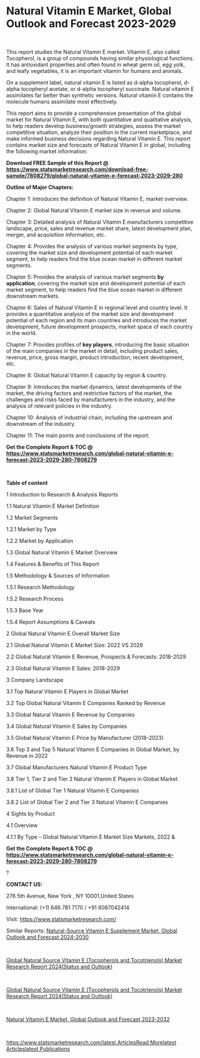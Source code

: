 <h1>Natural Vitamin E Market, Global Outlook and Forecast 2023-2029</h1><br/><p>This report studies the Natural Vitamin E market. Vitamin E, also called Tocopherol, is a group of compounds having similar physiological functions. It has antioxidant properties and often found in wheat germ oil, egg yolk, and leafy vegetables, it is an important vitamin for humans and animals.</p>
 
 
 
 <p>On a supplement label, natural vitamin E is listed as d-alpha tocopherol, d-alpha tocopheryl acetate, or d-alpha tocopheryl succinate. Natural vitamin E assimilates far better than synthetic versions. Natural vitamin E contains the molecule humans assimilate most effectively.</p>
 
 
 
 <p>This report aims to provide a comprehensive presentation of the global market for Natural Vitamin E, with both quantitative and qualitative analysis, to help readers develop business/growth strategies, assess the market competitive situation, analyze their position in the current marketplace, and make informed business decisions regarding Natural Vitamin E. This report contains market size and forecasts of Natural Vitamin E in global, including the following market information:</p>
 
 
 
 <p><strong>Download FREE Sample of this Report @ <a href="https://www.statsmarketresearch.com/download-free-sample/7808279/global-natural-vitamin-e-forecast-2023-2029-280">https://www.statsmarketresearch.com/download-free-sample/7808279/global-natural-vitamin-e-forecast-2023-2029-280</a></strong></p>
 
 
 
 <p><strong>Outline of Major Chapters:</strong></p>
 
 
 
 <p>Chapter 1: Introduces the definition of Natural Vitamin E, market overview.</p>
 
 
 
 <p>Chapter 2: Global Natural Vitamin E market size in revenue and volume.</p>
 
 
 
 <p>Chapter 3: Detailed analysis of Natural Vitamin E manufacturers competitive landscape, price, sales and revenue market share, latest development plan, merger, and acquisition information, etc.</p>
 
 
 
 <p>Chapter 4: Provides the analysis of various market segments by type, covering the market size and development potential of each market segment, to help readers find the blue ocean market in different market segments.</p>
 
 
 
 <p>Chapter 5: Provides the analysis of various market segments <strong>by application</strong>, covering the market size and development potential of each market segment, to help readers find the blue ocean market in different downstream markets.</p>
 
 
 
 <p>Chapter 6: Sales of Natural Vitamin E in regional level and country level. It provides a quantitative analysis of the market size and development potential of each region and its main countries and introduces the market development, future development prospects, market space of each country in the world.</p>
 
 
 
 <p>Chapter 7: Provides profiles of <strong>key players</strong>, introducing the basic situation of the main companies in the market in detail, including product sales, revenue, price, gross margin, product introduction, recent development, etc.</p>
 
 
 
 <p>Chapter 8: Global Natural Vitamin E capacity by region & country.</p>
 
 
 
 <p>Chapter 9: Introduces the market dynamics, latest developments of the market, the driving factors and restrictive factors of the market, the challenges and risks faced by manufacturers in the industry, and the analysis of relevant policies in the industry.</p>
 
 
 
 <p>Chapter 10: Analysis of industrial chain, including the upstream and downstream of the industry.</p>
 
 
 
 <p>Chapter 11: The main points and conclusions of the report.</p>
 
 
 
 <div><b>Get the Complete Report & TOC @ <a href="https://www.statsmarketresearch.com/global-natural-vitamin-e-forecast-2023-2029-280-7808279">https://www.statsmarketresearch.com/global-natural-vitamin-e-forecast-2023-2029-280-7808279</a></b></div>
 
 
 
 <p><br />
 
 <b>Table of content</b></p>
 
 
 
 <p>1 Introduction to Research & Analysis Reports<br />
 
 1.1 Natural Vitamin E Market Definition<br />
 
 1.2 Market Segments<br />
 
 1.2.1 Market by Type<br />
 
 1.2.2 Market by Application<br />
 
 1.3 Global Natural Vitamin E Market Overview<br />
 
 1.4 Features & Benefits of This Report<br />
 
 1.5 Methodology & Sources of Information<br />
 
 1.5.1 Research Methodology<br />
 
 1.5.2 Research Process<br />
 
 1.5.3 Base Year<br />
 
 1.5.4 Report Assumptions & Caveats<br />
 
 2 Global Natural Vitamin E Overall Market Size<br />
 
 2.1 Global Natural Vitamin E Market Size: 2022 VS 2029<br />
 
 2.2 Global Natural Vitamin E Revenue, Prospects & Forecasts: 2018-2029<br />
 
 2.3 Global Natural Vitamin E Sales: 2018-2029<br />
 
 3 Company Landscape<br />
 
 3.1 Top Natural Vitamin E Players in Global Market<br />
 
 3.2 Top Global Natural Vitamin E Companies Ranked by Revenue<br />
 
 3.3 Global Natural Vitamin E Revenue by Companies<br />
 
 3.4 Global Natural Vitamin E Sales by Companies<br />
 
 3.5 Global Natural Vitamin E Price by Manufacturer (2018-2023)<br />
 
 3.6 Top 3 and Top 5 Natural Vitamin E Companies in Global Market, by Revenue in 2022<br />
 
 3.7 Global Manufacturers Natural Vitamin E Product Type<br />
 
 3.8 Tier 1, Tier 2 and Tier 3 Natural Vitamin E Players in Global Market<br />
 
 3.8.1 List of Global Tier 1 Natural Vitamin E Companies<br />
 
 3.8.2 List of Global Tier 2 and Tier 3 Natural Vitamin E Companies<br />
 
 4 Sights by Product<br />
 
 4.1 Overview<br />
 
 4.1.1 By Type - Global Natural Vitamin E Market Size Markets, 2022 &</p>
 
 
 
 <div><b>Get the Complete Report & TOC @ <a href="https://www.statsmarketresearch.com/global-natural-vitamin-e-forecast-2023-2029-280-7808279">https://www.statsmarketresearch.com/global-natural-vitamin-e-forecast-2023-2029-280-7808279</a></b></div>
 
 
 
 <p>? </p>
 
 
 
 <p><b>CONTACT US:</b><br />
 
 276 5th Avenue, New York , NY 10001,United States<br />
 
 International: (+1) 646 781 7170 / +91 8087042414<br />
 
 Visit: <a href="https://www.statsmarketresearch.com/">https://www.statsmarketresearch.com/</a><br />
 
 Similar Reports: <a href="https://www.statsmarketresearch.com/global-natural-vitamin-e-forecast-2023-2029-280-7808279">Natural-Source Vitamin E Supplement Market, Global Outlook and Forecast 2024-2030</a><br />
 
 <br />
 
 <a href="https://www.statsmarketresearch.com/global-natural-vitamin-e-forecast-2023-2029-280-7808279">Global Natural Source Vitamin E (Tocopherols and Tocotrienols) Market Research Report 2024(Status and Outlook)</a><br />
 
 <br />
 
 <a href="https://www.statsmarketresearch.com/global-natural-vitamin-e-forecast-2023-2029-280-7808279">Global Natural Source Vitamin E (Tocopherols and Tocotrienols) Market Research Report 2024(Status and Outlook)</a><br />
 
 <br />
 
 <a href="https://www.statsmarketresearch.com/global-natural-vitamin-e-forecast-2023-2029-280-7808279">Natural Vitamin E Market, Global Outlook and Forecast 2023-2032</a><br />
 
 <br />
 
 <a href="https://gyeongbokgung.com">https://www.statsmarketresearch.com/</a><a href="https://hallyeomaritime.com">latest Articles</a><a href="https://jingwansa.com">Read More</a><a href="https://nguoiviet.jp/">latest Articles</a><a href="https://www.intelmarketresearch.com/">latest Publications</a></p>